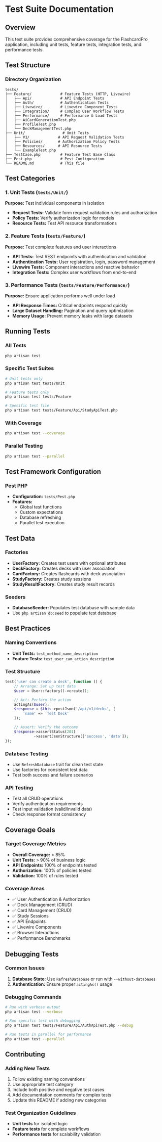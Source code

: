 # Test Suite Documentation

## Overview

This test suite provides comprehensive coverage for the FlashcardPro application, including unit tests, feature tests, integration tests, and performance tests.

## Test Structure

### Directory Organization

```
tests/
├── Feature/             # Feature Tests (HTTP, Livewire)
│   ├── Api/             # API Endpoint Tests
│   ├── Auth/            # Authentication Tests
│   ├── Livewire/        # Livewire Component Tests
│   ├── Integration/     # Complex User Workflow Tests
│   ├── Performance/     # Performance & Load Tests
│   ├── AiCardGenerationTest.php
│   ├── ProfileTest.php
│   └── DeckManagementTest.php
├── Unit/                 # Unit Tests
│   ├── V1/             # API Request Validation Tests
│   ├── Policies/       # Authorization Policy Tests
│   ├── Resources/      # API Resource Tests
│   └── ExampleTest.php
├── TestCase.php         # Feature Test Base Class
├── Pest.php             # Pest Configuration
└── README.md            # This file
```

## Test Categories

### 1. Unit Tests (`tests/Unit/`)

**Purpose:** Test individual components in isolation
- **Request Tests:** Validate form request validation rules and authorization
- **Policy Tests:** Verify authorization logic for models
- **Resource Tests:** Test API resource transformations

### 2. Feature Tests (`tests/Feature/`)

**Purpose:** Test complete features and user interactions
- **API Tests:** Test REST endpoints with authentication and validation
- **Authentication Tests:** User registration, login, password management
- **Livewire Tests:** Component interactions and reactive behavior
- **Integration Tests:** Complex user workflows from end-to-end

### 3. Performance Tests (`tests/Feature/Performance/`)

**Purpose:** Ensure application performs well under load
- **API Response Times:** Critical endpoints respond quickly
- **Large Dataset Handling:** Pagination and query optimization
- **Memory Usage:** Prevent memory leaks with large datasets

## Running Tests

### All Tests
```bash
php artisan test
```

### Specific Test Suites
```bash
# Unit tests only
php artisan test tests/Unit

# Feature tests only
php artisan test tests/Feature

# Specific test file
php artisan test tests/Feature/Api/StudyApiTest.php
```

### With Coverage
```bash
php artisan test --coverage
```

### Parallel Testing
```bash
php artisan test --parallel
```

## Test Framework Configuration

### Pest PHP
- **Configuration:** `tests/Pest.php`
- **Features:**
  - Global test functions
  - Custom expectations
  - Database refreshing
  - Parallel test execution

## Test Data

### Factories
- **UserFactory:** Creates test users with optional attributes
- **DeckFactory:** Creates decks with user association
- **CardFactory:** Creates flashcards with deck association
- **StudyFactory:** Creates study sessions
- **StudyResultFactory:** Creates study result records

### Seeders
- **DatabaseSeeder:** Populates test database with sample data
- Use `php artisan db:seed` to populate test database

## Best Practices

### Naming Conventions
- **Unit Tests:** `test_method_name_description`
- **Feature Tests:** `test_user_can_action_description`

### Test Structure
```php
test('user can create a deck', function () {
    // Arrange: Set up test data
    $user = User::factory()->create();

    // Act: Perform the action
    actingAs($user);
    $response = $this->postJson('/api/v1/decks', [
        'name' => 'Test Deck'
    ]);

    // Assert: Verify the outcome
    $response->assertStatus(201)
             ->assertJsonStructure(['success', 'data']);
});
```

### Database Testing
- Use `RefreshDatabase` trait for clean test state
- Use factories for consistent test data
- Test both success and failure scenarios

### API Testing
- Test all CRUD operations
- Verify authentication requirements
- Test input validation (valid/invalid data)
- Check response format consistency

## Coverage Goals

### Target Coverage Metrics
- **Overall Coverage:** > 85%
- **Unit Tests:** > 90% of business logic
- **API Endpoints:** 100% of endpoints tested
- **Authorization:** 100% of policies tested
- **Validation:** 100% of rules tested

### Coverage Areas
- ✅ User Authentication & Authorization
- ✅ Deck Management (CRUD)
- ✅ Card Management (CRUD)
- ✅ Study Sessions
- ✅ API Endpoints
- ✅ Livewire Components
- ✅ Browser Interactions
- ✅ Performance Benchmarks

## Debugging Tests

### Common Issues
1. **Database State:** Use `RefreshDatabase` or run with `--without-databases`
2. **Authentication:** Ensure proper `actingAs()` usage

### Debugging Commands
```bash
# Run with verbose output
php artisan test --verbose

# Run specific test with debugging
php artisan test tests/Feature/Api/AuthApiTest.php --debug

# Run tests in parallel for performance
php artisan test --parallel
```

## Contributing

### Adding New Tests
1. Follow existing naming conventions
2. Use appropriate test category
3. Include both positive and negative test cases
4. Add documentation comments for complex tests
5. Update this README if adding new categories

### Test Organization Guidelines
- **Unit tests** for isolated logic
- **Feature tests** for complete workflows
- **Performance tests** for scalability validation


